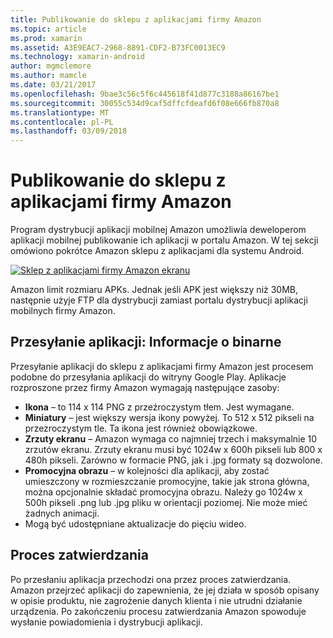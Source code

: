 ```yaml
---
title: Publikowanie do sklepu z aplikacjami firmy Amazon
ms.topic: article
ms.prod: xamarin
ms.assetid: A3E9EAC7-2968-8891-CDF2-B73FC0013EC9
ms.technology: xamarin-android
author: mgmclemore
ms.author: mamcle
ms.date: 03/21/2017
ms.openlocfilehash: 9bae3c56c5f6c445618f41d877c3188a86167be1
ms.sourcegitcommit: 30055c534d9caf5dffcfdeafd6f08e666fb870a8
ms.translationtype: MT
ms.contentlocale: pl-PL
ms.lasthandoff: 03/09/2018
---
```

# <a name="publishing-to-the-amazon-app-store"></a>Publikowanie do sklepu z aplikacjami firmy Amazon

Program dystrybucji aplikacji mobilnej Amazon umożliwia deweloperom aplikacji mobilnej publikowanie ich aplikacji w portalu Amazon. W tej sekcji omówiono pokrótce Amazon sklepu z aplikacjami dla systemu Android. 

[![Sklep z aplikacjami firmy Amazon ekranu](publishing-to-amazon-images/amazon-app-store.png)](publishing-to-amazon-images/amazon-app-store.png#lightbox)

Amazon limit rozmiaru APKs. Jednak jeśli APK jest większy niż 30MB, następnie użyje FTP dla dystrybucji zamiast portalu dystrybucji aplikacji mobilnych firmy Amazon.


## <a name="submitting-apps-binary-info"></a>Przesyłanie aplikacji: Informacje o binarne

Przesyłanie aplikacji do sklepu z aplikacjami firmy Amazon jest procesem podobne do przesyłania aplikacji do witryny Google Play. Aplikacje rozproszone przez firmy Amazon wymagają następujące zasoby: 

-   **Ikona** &ndash; to 114 x 114 PNG z przeźroczystym tłem. Jest wymagane.
-   **Miniatury** &ndash; jest większy wersja ikony powyżej. To 512 x 512 pikseli na przezroczystym tle. Ta ikona jest również obowiązkowe.
-   **Zrzuty ekranu** &ndash; Amazon wymaga co najmniej trzech i maksymalnie 10 zrzutów ekranu. Zrzuty ekranu musi być 1024w x 600h pikseli lub 800 x 480h pikseli. Zarówno w formacie PNG, jak i .jpg formaty są dozwolone.
-   **Promocyjna obrazu** &ndash; w kolejności dla aplikacji, aby zostać umieszczony w rozmieszczanie promocyjne, takie jak strona główna, można opcjonalnie składać promocyjna obrazu. Należy go 1024w x 500h pikseli .png lub .jpg pliku w orientacji poziomej. Nie może mieć żadnych animacji.
-  Mogą być udostępniane aktualizacje do pięciu wideo.



## <a name="approval-process"></a>Proces zatwierdzania

Po przesłaniu aplikacja przechodzi ona przez proces zatwierdzania.
Amazon przejrzeć aplikacji do zapewnienia, że jej działa w sposób opisany w opisie produktu, nie zagrożenie danych klienta i nie utrudni działanie urządzenia. Po zakończeniu procesu zatwierdzania Amazon spowoduje wysłanie powiadomienia i dystrybucji aplikacji.
